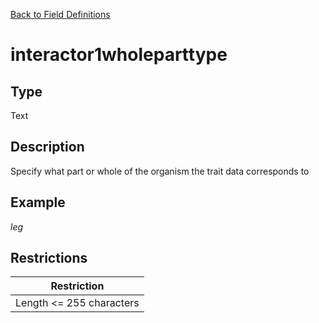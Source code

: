 [Back to Field Definitions](../../field_definition_overview)
# interactor1wholeparttype

## Type
Text

## Description


Specify what part or whole of the organism the trait data corresponds to 
## Example
*leg*

## Restrictions
| Restriction |
| :---------: |
| Length <= 255 characters |

